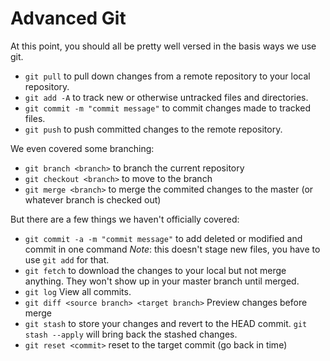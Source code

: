 # Advanced Git

At this point, you should all be pretty well versed in the basis ways we use git.

- `git pull` to pull down changes from a remote repository to your local repository.
- `git add -A` to track new or otherwise untracked files and directories.
- `git commit -m "commit message"` to commit changes made to tracked files.
- `git push` to push committed changes to the remote repository.

We even covered some branching:

- `git branch <branch>` to branch the current repository
- `git checkout <branch>` to move to the branch
- `git merge <branch>` to merge the commited changes to the master (or whatever branch is checked out)

But there are a few things we haven't officially covered:

- `git commit -a -m "commit message"` to add deleted or modified and commit in one command _Note_: this doesn't stage new files, you have to use `git add` for that.
- `git fetch` to download the changes to your local but not merge anything. They won't show up in your master branch until merged.
- `git log` View all commits.
- `git diff <source branch> <target branch>` Preview changes before merge
- `git stash` to store your changes and revert to the HEAD commit. `git stash --apply` will bring back the stashed changes.
- `git reset <commit>` reset to the target commit (go back in time)
